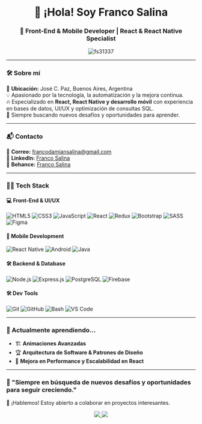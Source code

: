 <h1 align="center">👋 ¡Hola! Soy Franco Salina</h1>
<h3 align="center">🚀 Front-End & Mobile Developer | React & React Native Specialist</h3>

<p align="center">
  <img src="https://komarev.com/ghpvc/?username=fs31337&label=Profile%20views&color=0e75b6&style=flat" alt="fs31337" />
</p>

---

### 🛠 Sobre mí  
📍 **Ubicación:** José C. Paz, Buenos Aires, Argentina  
💡 Apasionado por la tecnología, la automatización y la mejora continua.  
🔥 Especializado en **React, React Native y desarrollo móvil** con experiencia en bases de datos, UI/UX y optimización de consultas SQL.  
🎯 Siempre buscando nuevos desafíos y oportunidades para aprender.  

---

### 📬 Contacto  
📧 **Correo:** [francodamiansalina@gmail.com](mailto:francodamiansalina@gmail.com)  
🔗 **LinkedIn:** [Franco Salina](https://www.linkedin.com/in/francosalina/)  
🎨 **Behance:** [Franco Salina](https://www.behance.net/francosalina)  

---

### 🧑‍💻 Tech Stack  

#### **💻 Front-End & UI/UX**
![HTML5](https://img.shields.io/badge/HTML5-E34F26?style=for-the-badge&logo=html5&logoColor=white)
![CSS3](https://img.shields.io/badge/CSS3-1572B6?style=for-the-badge&logo=css3&logoColor=white)
![JavaScript](https://img.shields.io/badge/JavaScript-F7DF1E?style=for-the-badge&logo=javascript&logoColor=black)
![React](https://img.shields.io/badge/React-20232A?style=for-the-badge&logo=react&logoColor=61DAFB)
![Redux](https://img.shields.io/badge/Redux-764ABC?style=for-the-badge&logo=redux&logoColor=white)
![Bootstrap](https://img.shields.io/badge/Bootstrap-7952B3?style=for-the-badge&logo=bootstrap&logoColor=white)
![SASS](https://img.shields.io/badge/Sass-CC6699?style=for-the-badge&logo=sass&logoColor=white)
![Figma](https://img.shields.io/badge/Figma-F24E1E?style=for-the-badge&logo=figma&logoColor=white)

#### **📱 Mobile Development**
![React Native](https://img.shields.io/badge/React_Native-20232A?style=for-the-badge&logo=react&logoColor=61DAFB)
![Android](https://img.shields.io/badge/Android-3DDC84?style=for-the-badge&logo=android&logoColor=white)
![Java](https://img.shields.io/badge/Java-007396?style=for-the-badge&logo=java&logoColor=white)

#### **🛠 Backend & Database**
![Node.js](https://img.shields.io/badge/Node.js-339933?style=for-the-badge&logo=nodedotjs&logoColor=white)
![Express.js](https://img.shields.io/badge/Express.js-000000?style=for-the-badge&logo=express&logoColor=white)
![PostgreSQL](https://img.shields.io/badge/PostgreSQL-336791?style=for-the-badge&logo=postgresql&logoColor=white)
![Firebase](https://img.shields.io/badge/Firebase-FFCA28?style=for-the-badge&logo=firebase&logoColor=black)

#### **🛠 Dev Tools**
![Git](https://img.shields.io/badge/Git-F05032?style=for-the-badge&logo=git&logoColor=white)
![GitHub](https://img.shields.io/badge/GitHub-181717?style=for-the-badge&logo=github&logoColor=white)
![Bash](https://img.shields.io/badge/Bash-4EAA25?style=for-the-badge&logo=gnu-bash&logoColor=white)
![VS Code](https://img.shields.io/badge/VS_Code-007ACC?style=for-the-badge&logo=visual-studio-code&logoColor=white)

---

### 🎯 Actualmente aprendiendo...  
- 🏗️ **Animaciones Avanzadas**
- 🏆 **Arquitectura de Software & Patrones de Diseño** 
- 🚀 **Mejora en Performance y Escalabilidad en React**

---

### 📣 "Siempre en búsqueda de nuevos desafíos y oportunidades para seguir creciendo."  
💬 ¡Hablemos! Estoy abierto a colaborar en proyectos interesantes.  

<p align="center">
  <a href="https://www.linkedin.com/in/francosalina/" target="_blank">
    <img src="https://img.shields.io/badge/LinkedIn-Franco%20Salina-blue?style=for-the-badge&logo=linkedin">
  </a>
  <a href="mailto:francodamiansalina@gmail.com">
    <img src="https://img.shields.io/badge/Email-francodamiansalina%40gmail.com-red?style=for-the-badge&logo=gmail">
  </a>
</p>
